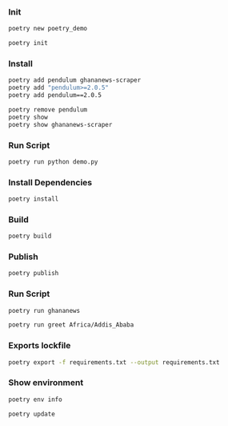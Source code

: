 ### Init
```sh
poetry new poetry_demo

poetry init
```

### Install
```sh
poetry add pendulum ghananews-scraper
poetry add "pendulum>=2.0.5"
poetry add pendulum==2.0.5

poetry remove pendulum
poetry show
poetry show ghananews-scraper
```

### Run Script
```sh
poetry run python demo.py
```

### Install Dependencies
```sh
poetry install
```
### Build
```sh
poetry build
```

### Publish
```sh
poetry publish
```

### Run Script
```sh
poetry run ghananews

poetry run greet Africa/Addis_Ababa
```

### Exports lockfile
```sh
poetry export -f requirements.txt --output requirements.txt
```

### Show environment
```sh
poetry env info

poetry update
```